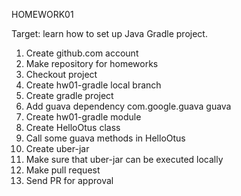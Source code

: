 HOMEWORK01

Target: learn how to set up Java Gradle project.
1) Create github.com account
2) Make repository for homeworks
3) Checkout project
4) Create hw01-gradle local branch
5) Create gradle project
6) Add guava dependency
<groupId>com.google.guava</groupId>
<artifactId>guava</artifactId>
7) Create hw01-gradle module
8) Create HelloOtus class
9) Call some guava methods in HelloOtus
10) Create uber-jar
11) Make sure that uber-jar can be executed locally
12) Make pull request
13) Send PR for approval